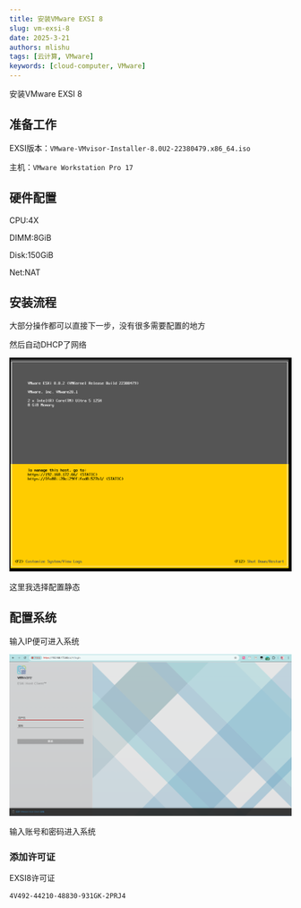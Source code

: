 ```yaml
---
title: 安装VMware EXSI 8
slug: vm-exsi-8
date: 2025-3-21
authors: mlishu
tags: [云计算, VMware]
keywords: [cloud-computer, VMware]
---
```

安装VMware EXSI 8

<!-- truncate -->

## 准备工作

EXSI版本：`VMware-VMvisor-Installer-8.0U2-22380479.x86_64.iso`

主机：`VMware Workstation Pro 17`

## 硬件配置

CPU:4X

DIMM:8GiB

Disk:150GiB

Net:NAT

## 安装流程

大部分操作都可以直接下一步，没有很多需要配置的地方

然后自动DHCP了网络

![1742570573577](image/01-installEXSI/1742570573577.png)

这里我选择配置静态

## 配置系统

输入IP便可进入系统

![1742570626934](image/01-installEXSI/1742570626934.png)

输入账号和密码进入系统

### 添加许可证

EXSI8许可证

```
4V492-44210-48830-931GK-2PRJ4
```
